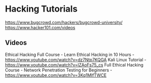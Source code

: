 # Hacking Tutorials

https://www.bugcrowd.com/hackers/bugcrowd-university/
https://www.hacker101.com/videos

## Videos
Ethical Hacking Full Course - Learn Ethical Hacking in 10 Hours - https://www.youtube.com/watch?v=dz7Ntp7KQGA
Kali Linux Tutorial - https://www.youtube.com/watch?v=lZAoFs75_cs
Full Ethical Hacking Course - Network Penetration Testing for Beginners - https://www.youtube.com/watch?v=3Kq1MIfTWCE
